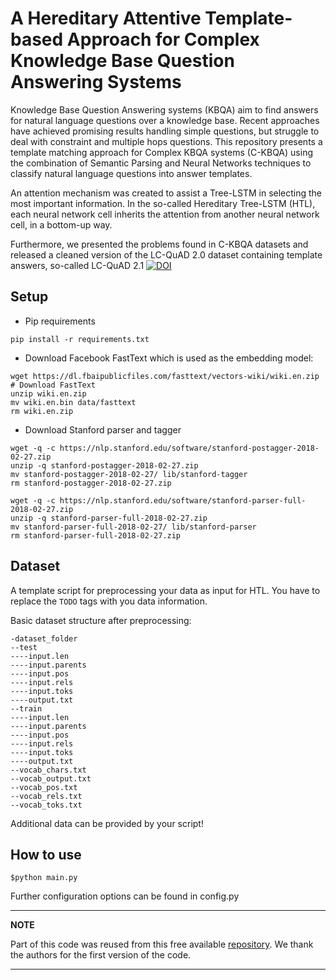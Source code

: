 # A Hereditary Attentive Template-based Approach for Complex Knowledge Base Question Answering Systems

Knowledge Base Question Answering systems (KBQA) aim to find answers for natural language questions over a knowledge
base. Recent approaches have achieved promising results handling simple questions, but struggle to deal with constraint
and multiple hops questions. This repository presents a template matching approach for Complex KBQA systems (C-KBQA)
using the combination of Semantic Parsing and Neural Networks techniques to classify natural language questions into
answer templates.

An attention mechanism was created to assist a Tree-LSTM in selecting the most important information. In the so-called
Hereditary Tree-LSTM (HTL), each neural network cell inherits the attention from another neural network cell, in a
bottom-up way.

Furthermore, we presented the problems found in C-KBQA datasets and released a cleaned version of the LC-QuAD 2.0
dataset containing template answers, so-called LC-QuAD
2.1 [![DOI](https://zenodo.org/badge/DOI/10.5281/zenodo.5508297.svg)](https://doi.org/10.5281/zenodo.5508297)

## Setup

* Pip requirements

```
pip install -r requirements.txt
```

* Download Facebook FastText which is used as the embedding model:

```
wget https://dl.fbaipublicfiles.com/fasttext/vectors-wiki/wiki.en.zip # Download FastText
unzip wiki.en.zip
mv wiki.en.bin data/fasttext
rm wiki.en.zip
```

* Download Stanford parser and tagger

```
wget -q -c https://nlp.stanford.edu/software/stanford-postagger-2018-02-27.zip
unzip -q stanford-postagger-2018-02-27.zip
mv stanford-postagger-2018-02-27/ lib/stanford-tagger
rm stanford-postagger-2018-02-27.zip

wget -q -c https://nlp.stanford.edu/software/stanford-parser-full-2018-02-27.zip
unzip -q stanford-parser-full-2018-02-27.zip
mv stanford-parser-full-2018-02-27/ lib/stanford-parser
rm stanford-parser-full-2018-02-27.zip
```

## Dataset

A template script for preprocessing your data as input for HTL. You have to replace the `TODO` tags with you data
information.

Basic dataset structure after preprocessing:

```
-dataset_folder
--test
----input.len
----input.parents
----input.pos
----input.rels
----input.toks
----output.txt
--train
----input.len
----input.parents
----input.pos
----input.rels
----input.toks
----output.txt
--vocab_chars.txt
--vocab_output.txt
--vocab_pos.txt
--vocab_rels.txt
--vocab_toks.txt
```

Additional data can be provided by your script!


## How to use

```
$python main.py 
```

Further configuration options can be found in config.py

---
**NOTE**

Part of this code was reused from this free
available [repository](https://github.com/ram-g-athreya/RNN-Question-Answering). We thank the authors for the first
version of the code.

---